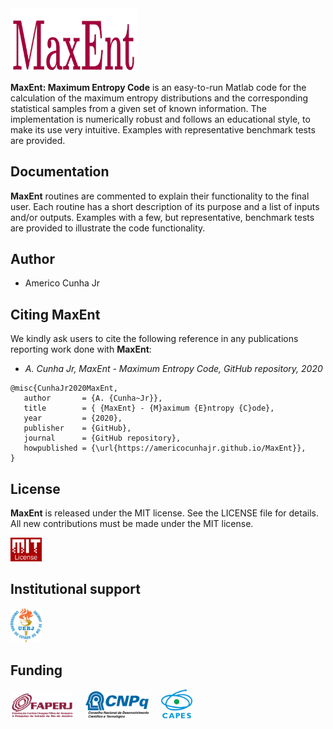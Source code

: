 <img src="logo/MaxEnt.png" width="40%">

**MaxEnt: Maximum Entropy Code** is an easy-to-run Matlab code for the calculation of the maximum entropy distributions and the corresponding statistical samples from a given set of known information. The implementation is numerically robust and follows an educational style, to make its use very intuitive. Examples with representative benchmark tests are provided.

## Documentation

**MaxEnt** routines are commented to explain their functionality to the final user. Each routine has a short description of its purpose and a list of inputs and/or outputs. Examples with a few, but representative, benchmark tests are provided to illustrate the code functionality.

## Author
- Americo Cunha Jr

## Citing MaxEnt

We kindly ask users to cite the following reference in any publications reporting work done with **MaxEnt**:
- *A. Cunha Jr, MaxEnt - Maximum Entropy Code, GitHub repository, 2020*

```
@misc{CunhaJr2020MaxEnt,
   author       = {A. {Cunha~Jr}},
   title        = { {MaxEnt} - {M}aximum {E}ntropy {C}ode},
   year         = {2020},
   publisher    = {GitHub},
   journal      = {GitHub repository},
   howpublished = {\url{https://americocunhajr.github.io/MaxEnt}},
}
```

## License

**MaxEnt** is released under the MIT license. See the LICENSE file for details. All new contributions must be made under the MIT license.

<img src="logo/mit_license_red.png" width="10%"> 

## Institutional support

<img src="logo/logo_uerj_color.jpeg" width="10%"> 

## Funding

<img src="logo/faperj.jpg" width="20%"> &nbsp; &nbsp; <img src="logo/cnpq.png" width="20%"> &nbsp; &nbsp; <img src="logo/capes.png" width="10%">
